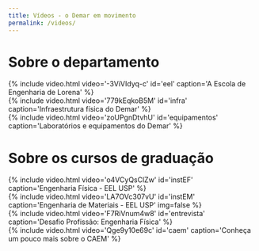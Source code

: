 ```yaml
---
title: Vídeos - o Demar em movimento
permalink: /videos/
---
```


<div class="container">

<h1 class="alert bg-dark text-light">Sobre o departamento</h1>

<div class="row mb-3">

<div class="col-md-6 mb-3">
  {% include video.html video='-3ViVIdyq-c' id='eel' caption='A Escola de Engenharia de Lorena' %}
</div>

<div class="col-md-6 mb-3">
{% include video.html video='779kEqkoB5M' id='infra' caption='Infraestrutura física do Demar' %}
</div>

<div class="col-md-6 mb-3">
  {% include video.html video='zoUPgnDtvhU' id='equipamentos' caption='Laboratórios e equipamentos do Demar' %}
</div>

</div>

</div>

<div class="container">

<h1 class="alert bg-dark text-light">Sobre os cursos de graduação</h1>

<div class="row mb-3">

<div class="col-md-6 mb-3">
  {% include video.html video='o4VCyQsClZw' id='instEF' caption='Engenharia Física - EEL USP' %}
</div>

<div class="col-md-6 mb-3">
  {% include video.html video='LA7OVc307vU' id='instEM' caption='Engenharia de Materiais - EEL USP' img=false %}
</div>

<div class="col-md-6 mb-3">
  {% include video.html video='F7RiVnum4w8' id='entrevista' caption='Desafio Profissão: Engenharia Física' %}
</div>

<div class="col-md-6 mb-3">
  {% include video.html video='Qge9y10e69c' id='caem' caption='Conheça um pouco mais sobre o CAEM' %}
</div>

</div>

</div>
